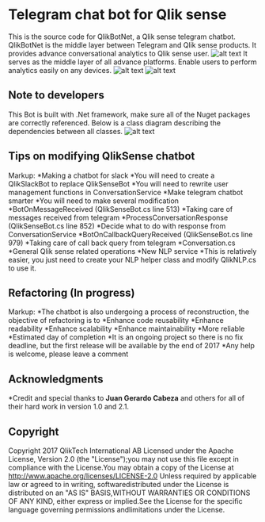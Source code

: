 # Telegram chat bot for Qlik sense

This is the source code for QlikBotNet, a Qlik sense telegram chatbot.
QlikBotNet is the middle layer between Telegram and Qlik sense products.
It provides advance conversational analytics to Qlik sense user.
![alt text](https://raw.githubusercontent.com/qlik-bots/QlikBotNet/master/Documentation/Bot%20Basics.PNG)
It serves as the middle layer of all advance platforms. Enable users to perform analytics easily on any devices.
![alt text](https://raw.githubusercontent.com/qlik-bots/QlikBotNet/master/Documentation/Bot%20Architecture.PNG)
![alt text](https://raw.githubusercontent.com/qlik-bots/QlikBotNet/master/Documentation/Bot%20Modules.PNG)

## Note to developers
This Bot is built with .Net framework, make sure all of the Nuget packages are correctly referenced. Below is a class diagram describing the dependencies between all classes.
![alt text](https://raw.githubusercontent.com/qlik-bots/QlikBotNet/master/Documentation/class%diagram.PNG)

## Tips on modifying QlikSense chatbot
Markup:	*Making a chatbot for slack
			*You will need to create a QlikSlackBot to replace QlikSenseBot 
			*You will need to rewrite user management functions in ConversationService
		*Make telegram chatbot smarter
			*You will need to make several modification
				*BotOnMessageReceived (QlikSenseBot.cs line 513)
					*Taking care of messages received from telegram
				*ProcessConversationResponse (QlikSenseBot.cs line 852)
					*Decide what to do with response from ConversationService
				*BotOnCallbackQueryReceived (QlikSenseBot.cs line 979)
					*Taking care of call back query from telegram
				*Conversation.cs 
					*General Qlik sense related operations
		*New NLP service
			*This is relatively easier, you just need to create your NLP helper class and modify QlikNLP.cs to use it.

## Refactoring (In progress)
	
Markup:	*The chatbot is also undergoing a process of reconstruction, the objective of refactoring is to
			*Enhance code reusability
			*Enhance readability
			*Enhance scalability
			*Enhance maintainability
			*More reliable
			*Estimated day of completion
				*It is an ongoing project so there is no fix deadline, but the first release will be available by the end of 2017
			*Any help is welcome, please leave a comment

## Acknowledgments
*Credit and special thanks to **Juan Gerardo Cabeza** and others for all of their hard work in version 1.0 and 2.1.

## Copyright
Copyright 2017 QlikTech International AB
Licensed under the Apache License, Version 2.0 (the "License");you may not use this file except in compliance with the License.You may obtain a copy of the License at    
http://www.apache.org/licenses/LICENSE-2.0
Unless required by applicable law or agreed to in writing, softwaredistributed under the License is distributed on an "AS IS" BASIS,WITHOUT WARRANTIES OR CONDITIONS OF ANY KIND, either express or implied.See the License for the specific language governing permissions andlimitations under the License.

